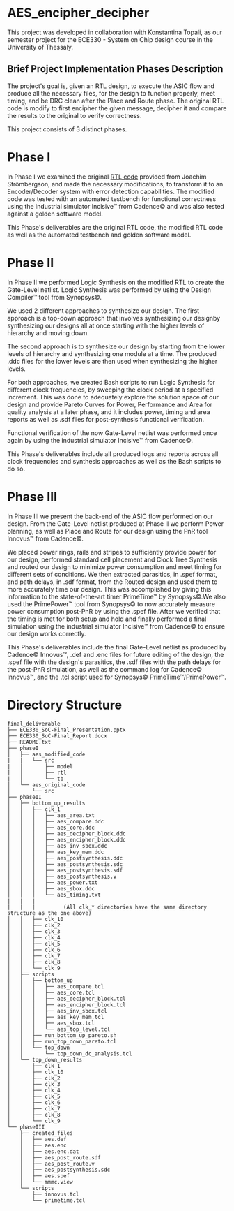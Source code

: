# AES_encipher_decipher

This project was developed in collaboration with Konstantina Topali, as our semester project for the ECE330 - System on Chip design course in the University of Thessaly.

Brief Project Implementation Phases Description
------------------------------------------------
The project's goal is, given an RTL design, to execute the ASIC flow and produce all the necessary files, for the design to function properly, meet timing, and be DRC clean after the Place and Route phase. The original RTL code is modify to first encipher the given message, decipher it and compare the results to the original to verify correctness.

This project consists of 3 distinct phases.

# Phase I
In Phase I we examined the original [RTL code](https://github.com/secworks/aes) provided from Joachim Strömbergson, and made the necessary modifications, to transform it to an Encoder/Decoder system with error detection capabilities. The modified code was tested with an automated testbench for functional correctness using the industrial simulator Incisive™ from Cadence© and was also tested against a golden software model.

This Phase's deliverables are the original RTL code, the modified RTL code as well as the automated testbench and golden software model.

# Phase II
In Phase II we performed Logic Synthesis on the modified RTL to create the Gate-Level netlist. Logic Synthesis was performed by using the Design Compiler™ tool from Synopsys©.

We used 2 different approaches to synthesize our design. The first approach is a top-down approach that involves synthesizing our designby synthesizing our designs all at once starting with the higher levels of hierarchy and moving down.

The second approach is to synthesize our design by starting from the lower levels of hierarchy and synthesizing one module at a time. The produced .ddc files for the lower levels are then used when synthesizing the higher levels.

For both approaches, we created Bash scripts to run Logic Synthesis for different clock frequencies, by sweeping the clock period at a specified increment. This was done to adequately explore the solution space of our design and provide Pareto Curves for Power, Performance and Area for quality analysis at a later phase, and it includes power, timing and area reports as well as .sdf files for post-synthesis functional verification.

Functional verification of the now Gate-Level netlist was performed once again by using the industrial simulator Incisive™ from Cadence©.

This Phase's deliverables include all produced logs and reports across all clock frequencies and synthesis approaches as well as the Bash scripts to do so.

# Phase III
In Phase III we present the back-end of the ASIC flow performed on our design. From the Gate-Level netlist produced at Phase II we perform Power planning, as well as Place and Route for our design using the PnR tool Innovus™ from Cadence©.

We placed power rings, rails and stripes to sufficiently provide power for our design, performed standard cell placement and Clock Tree Synthesis and routed our design to minimize power consumption and meet timing for different sets of conditions. We then extracted parasitics, in .spef format, and path delays, in .sdf format, from the Routed design and used them to more accurately time our design. This was accomplished by giving this information to the state-of-the-art timer PrimeTime™ by Synopsys©.We also used the PrimePower™ tool from Synopsys© to now accurately measure power consumption post-PnR by using the .spef file. After we verified that the timing is met for both setup and hold and finally performed a final simulation using the industrial simulator Incisive™ from Cadence© to ensure our design works correctly.

This Phase's deliverables include the final Gate-Level netlist as produced by Cadence© Innovus™, .def and .enc files for future editing of the design, the .spef file with the design's parasitics, the .sdf files with the path delays for the post-PnR simulation, as well as the command log for Cadence© Innovus™, and the .tcl script used for Synopsys© PrimeTime™/PrimePower™.

# Directory Structure

```
final_deliverable
├── ECE330_SoC-Final_Presentation.pptx
├── ECE330_SoC-Final_Report.docx
├── README.txt
├── phaseI
│   ├── aes_modified_code
|   |   └── src
|   │       ├── model
|   │       ├── rtl
|   │       └── tb
│   └── aes_original_code
│       └── src
├── phaseII
│   ├── bottom_up_results
│   │   ├── clk_1
│   │   │   ├── aes_area.txt
│   │   │   ├── aes_compare.ddc
│   │   │   ├── aes_core.ddc
│   │   │   ├── aes_decipher_block.ddc
│   │   │   ├── aes_encipher_block.ddc
│   │   │   ├── aes_inv_sbox.ddc
│   │   │   ├── aes_key_mem.ddc
│   │   │   ├── aes_postsynthesis.ddc
│   │   │   ├── aes_postsynthesis.sdc
│   │   │   ├── aes_postsynthesis.sdf
│   │   │   ├── aes_postsynthesis.v
│   │   │   ├── aes_power.txt
│   │   │   ├── aes_sbox.ddc
│   │   │   └── aes_timing.txt
|   |   |
|   |   |         (All clk_* directories have the same directory structure as the one above)
│   │   ├── clk_10
│   │   ├── clk_2
│   │   ├── clk_3
│   │   ├── clk_4
│   │   ├── clk_5
│   │   ├── clk_6
│   │   ├── clk_7
│   │   ├── clk_8
│   │   └── clk_9
│   ├── scripts
│   │   ├── bottom_up
│   │   │   ├── aes_compare.tcl
│   │   │   ├── aes_core.tcl
│   │   │   ├── aes_decipher_block.tcl
│   │   │   ├── aes_encipher_block.tcl
│   │   │   ├── aes_inv_sbox.tcl
│   │   │   ├── aes_key_mem.tcl
│   │   │   ├── aes_sbox.tcl
│   │   │   └── aes_top_level.tcl
│   │   ├── run_bottom_up_pareto.sh
│   │   ├── run_top_down_pareto.tcl
│   │   └── top_down
│   │       └── top_down_dc_analysis.tcl
│   └── top_down_results
│       ├── clk_1
│       ├── clk_10
│       ├── clk_2
│       ├── clk_3
│       ├── clk_4
│       ├── clk_5
│       ├── clk_6
│       ├── clk_7
│       ├── clk_8
│       └── clk_9
└── phaseIII
    ├── created_files
    │   ├── aes.def
    │   ├── aes.enc
    │   ├── aes.enc.dat
    │   ├── aes_post_route.sdf
    │   ├── aes_post_route.v
    │   ├── aes_postsynthesis.sdc
    │   ├── aes.spef
    │   └── mmmc.view
    └── scripts
        ├── innovus.tcl
        └── primetime.tcl
```
